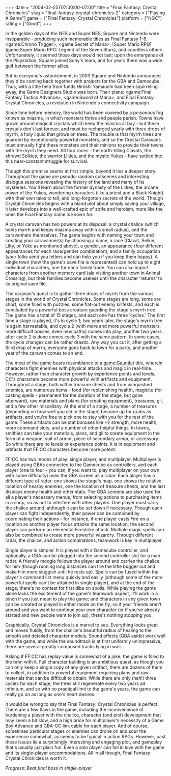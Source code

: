 +++
date = "2004-02-25T07:00:00-07:00"
title = "Final Fantasy: Crystal Chronicles"
slug = "final-fantasy-crystal-chronicles-2"
category = ["Playing A Game"]
game = ["Final Fantasy: Crystal Chronicles"]
platform = ["NGC"]
rating = ["Good"]
+++

In the golden days of the NES and Super NES, Square and Nintendo were inseparable - producing such memorable titles as Final Fantasy 1-6, <game:Chrono Trigger>, <game:Secret of Mana>, [Super Mario RPG](game:Super Mario RPG: Legend of the Seven Stars), and countless others. Unfortunately, it seemed those days would not last; upon the emergence of the Playstation, Square joined Sony's team, and for years there was a wide gulf between the former allies.

But to everyone's astonishment, in 2003 Square and Nintendo announced they'd be coming back together with projects for the GBA and Gamecube. Thus, with a little help from funds Hiroshi Yamauchi had been squirreling away, the Game Designers Studio was born. Their plans: <game:Final Fantasy Tactics Advance>, <game:Sword of Mana>, and Final Fantasy: Crystal Chronicles, a revolution in Nintendo's connectivity campaign.

Since time before memory, the world has been covered by a poisonous fog known as miasma, in which monsters thrive and people perish. Towns have grown around magical crystals which keep the miasma at bay - but these crystals don't last forever, and must be recharged yearly with three drops of myrrh, a holy liquid that grows on trees. The trouble is that myrrh trees are guarded by exceptionally powerful monsters, and so the Crystal Caravans must annually fight these monsters and their minions to provide their towns with the myrrh they need. All four races - the earth-tilling Clavats, the shrewd Selkies, the warrior Lilties, and the mystic Yukes - have settled into this near-constant struggle for survival.

Though this premise seems at first simple, beyond it lies a deeper story. Throughout the game are pseudo-random cutscenes and interesting dialogue sessions revealing the history of the land and many of its mysteries. You'll learn about the former dynasty of the Lilties, the arcane power of the Yukes, wandering characters (like a priest and a Black Knight) with their own tales to tell, and long-forgotten secrets of the world. Though Crystal Chronicles begins with a bland plot about simply saving your village, it later develops into a well-crafted epic of strife and heroism, more like the ones the Final Fantasy name is known for.

A crystal caravan has two powers at its disposal: a crystal chalice (which holds myrrh and keeps miasma away within a small radius), and the caravanners themselves. The game begins with naming your town and creating your caravanner(s) by choosing a name, a race (Clavat, Selkie, Lilty, or Yuke as mentioned above), a gender, an appearance (four different appearances for each race/gender combination), and a family occupation (your folks send you letters and can help you if you keep them happy). A single town (how the game's save file is represented) can hold up to eight individual characters, one for each family trade. You can also import characters from another memory card (ala visiting another town in Animal Crossing), but their families become useless until the character 'returns' to its original save file.

The caravan's quest is to gather three drops of myrrh from the various stages in the world of Crystal Chronicles. Some stages are long, some are short, some filled with puzzles, some flat-out enemy killfests, and each is concluded by a powerful boss creature guarding the stage's myrrh tree. The game has a total of 15 stages, and each one has three 'cycles.' The first time a stage is played, it's in cycle 1; two years later, the stage's myrrh tree is again harvestable, and cycle 2 (with more and more powerful monsters, more difficult bosses, even new paths) comes into play; another two years after cycle 2 is done comes cycle 3 with the same pattern. In some cases, the cycle changes can be rather drastic. Any way you cut it, after getting a third drop of myrrh, everyone goes back to town for a party, and another year of the caravan comes to an end.

The meat of the game bears resemblance to a <game:Gauntlet> title, wherein characters fight enemies with physical attacks and magic in real-time. However, rather than character growth by experience points and levels, CC's characters become more powerful with artifacts and equipment. Throughout a stage, both within treasure chests and from vanquished enemies, are numerous items - food (for replenishing health), magicite (for casting spells - permanent for the duration of the stage, but gone afterward), raw materials and plans (for creating equipment), treasures, gil, and a few other miscellany. At the end of a stage, a number of treasures (depending on how well you did in the stage) become up for grabs as artifacts, and you're free to pick one to stay with you for the rest of the game. These artifacts can be stat bonuses like +2 strength, more health, more command slots, and a number of other helpful things. In towns, smithies can take your materials, plans, and gil to create equipment in the form of a weapon, suit of armor, piece of secondary armor, or accessory. So while there are no levels or experience points, it is in equipment and artifacts that FF:CC characters become more potent.

FF:CC has two modes of play: single player, and multiplayer. Multiplayer is played using GBAs connected to the Gamecube as controllers, and each player (one to four - you can, if you want to, play multiplayer on your own with some difficulty) uses the GBA screen as a radar. Each player has a different type of radar: one shows the stage's map, one shows the relative location of nearby enemies, one the location of treasure chests, and the last displays enemy health and other stats. The GBA screens are also used for all a player's necessary menus, from selecting actions to purchasing items in a shop, so as not to interfere with other players. One player must carry the chalice around, although it can be set down if necessary. Though each player can fight independently, their power can be combined by coordinating their actions - for instance, if one player casts Fire on a location as another player focus attacks the same location, the second player can perform an elemental Firestrike attack. Multiple magic spells can also be combined to create more powerful wizardry. Through different radar, the chalice, and action combinations, teamwork is key in multiplayer.

Single player is simpler. It is played with a Gamecube controller, and optionally, a GBA can be plugged into the second controller slot for a map radar. A friendly moogle follows the player around and carries the chalice for him (though running long distances can tire the little bugger out and make him more sluggish until he rests up). Spells can be fused within the player's command list menu quickly and easily (although some of the more powerful spells can't be attained in single player), and at the end of the stage, there's no contest for first dibs on spoils. While playing the game alone lacks the excitement of the game's teamwork aspect, it'll work in a pinch if you just mean to play the game; and characters in any given town can be created or played in either mode on the fly, so if your friends aren't around and you want to continue your own character (or if you've already started and new people want to join up), there's nothing stopping you.

Graphically, Crystal Chronicles is a marvel to see. Everything looks great and moves fluidly, from the chalice's beautiful radius of healing to the smooth and detailed character models. Sound effects (GBA aside) work well with the game, and while the soundtrack is at first uniformly unimpressive, there are several greatly-composed tracks lying in wait.

Asking if FF:CC has replay value is somewhat of a joke; the game is filled to the brim with it. Full character building is an ambitious quest, as though you can only keep a single copy of any given artifact, there are dozens of them to collect, in addition to powerful equipment requiring plans and raw materials that can be difficult to obtain. While there are only (hah!) three cycles for each stage, the trees still regenerate every two years ad infinitum, and so with no practical limit to the game's years, the game can really go on as long as one's heart desires.

It would be wrong to say that Final Fantasy: Crystal Chronicles is perfect. There are a few flaws in the game, including the inconvenience of burdening a player with the chalice, character (and plot) development that may seem a bit slow, and a high price for multiplayer's necessity of a Game Boy Advance and GBA-GC link cable for each player. And of course, sometimes particular stages or enemies can drone on and sour the experience somewhat, as seems to be typical in action RPGs. However, past these issues lie a surprisingly interesting and engaging plot, and gameplay that's usually just plain fun. Even a solo player can fall in love with the game and its single-player accommodations. All in all though, Final Fantasy: Crystal Chronicles is worth it.

<i>Progress: Beat final boss in single-player</i>